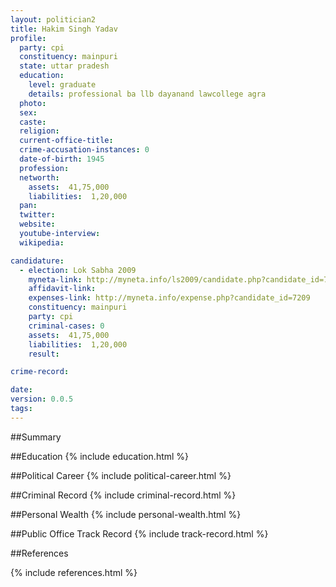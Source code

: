 ```yaml
---
layout: politician2
title: Hakim Singh Yadav
profile: 
  party: cpi
  constituency: mainpuri
  state: uttar pradesh
  education: 
    level: graduate
    details: professional ba llb dayanand lawcollege agra
  photo: 
  sex: 
  caste: 
  religion: 
  current-office-title: 
  crime-accusation-instances: 0
  date-of-birth: 1945
  profession: 
  networth: 
    assets:  41,75,000
    liabilities:  1,20,000
  pan: 
  twitter: 
  website: 
  youtube-interview: 
  wikipedia: 

candidature: 
  - election: Lok Sabha 2009
    myneta-link: http://myneta.info/ls2009/candidate.php?candidate_id=7209
    affidavit-link: 
    expenses-link: http://myneta.info/expense.php?candidate_id=7209
    constituency: mainpuri 
    party: cpi
    criminal-cases: 0
    assets:  41,75,000
    liabilities:  1,20,000
    result:  

crime-record: 

date: 
version: 0.0.5
tags: 
---
```

##Summary


##Education
{% include education.html %}


##Political Career
{% include political-career.html %}


##Criminal Record
{% include criminal-record.html %}


##Personal Wealth
{% include personal-wealth.html %}


##Public Office Track Record
{% include track-record.html %}


##References


{% include references.html %}